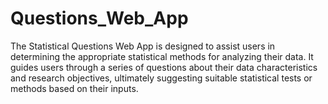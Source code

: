 # Questions_Web_App
The Statistical Questions Web App is designed to assist users in determining the appropriate  statistical methods for analyzing their data. It guides users through a series of questions about their  data characteristics and research objectives, ultimately suggesting suitable statistical tests or  methods based on their inputs.
